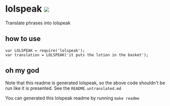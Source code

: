 # lolspeak [![](https://travis-ci.org/diffsky/lolspeak.png)](https://travis-ci.org/diffsky/lolspeak)

Translate phrases into lolspeak

## how to use

    var LOLSPEAK = require('lolspeak');
    var translation = LOLSPEAK('it puts the lotion in the basket');

## oh my god

Note that this readme is generated lolspeak, so the above code
shouldn't be run like it is presented. See the `README.untranslated.md`

You can generated this lolspeak readme by running `make readme`